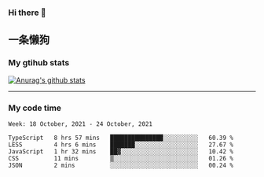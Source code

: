 ### Hi there 👋

## 一条懒狗
<!--
**kiss-me-quickly/kiss-me-quickly** is a ✨ _special_ ✨ repository because its `README.md` (this file) appears on your GitHub profile.

Here are some ideas to get you started:

- 🔭 I’m currently working on ...
- 🌱 I’m currently learning ...
- 👯 I’m looking to collaborate on ...
- 🤔 I’m looking for help with ...
- 💬 Ask me about ...
- 📫 How to reach me: ...
- 😄 Pronouns: ...
- ⚡ Fun fact: ...
-->


### My gtihub stats

[![Anurag's github stats](https://github-readme-stats.vercel.app/api?username=kiss-me-quickly)](https://github.com/anuraghazra/github-readme-stats)

***

### My code time

<!--START_SECTION:waka-->
```text
Week: 18 October, 2021 - 24 October, 2021

TypeScript   8 hrs 57 mins   ███████████████░░░░░░░░░░   60.39 % 
LESS         4 hrs 6 mins    ███████░░░░░░░░░░░░░░░░░░   27.67 % 
JavaScript   1 hr 32 mins    ██▓░░░░░░░░░░░░░░░░░░░░░░   10.42 % 
CSS          11 mins         ▒░░░░░░░░░░░░░░░░░░░░░░░░   01.26 % 
JSON         2 mins          ░░░░░░░░░░░░░░░░░░░░░░░░░   00.24 % 
```
<!--END_SECTION:waka-->
